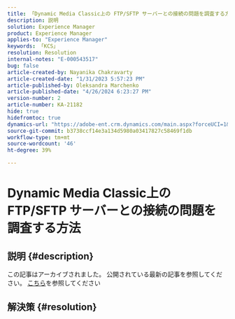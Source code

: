 ```yaml
---
title: 「Dynamic Media Classic上の FTP/SFTP サーバーとの接続の問題を調査する方法を教えてください。」
description: 説明
solution: Experience Manager
product: Experience Manager
applies-to: "Experience Manager"
keywords: 「KCS」
resolution: Resolution
internal-notes: "E-000543517"
bug: false
article-created-by: Nayanika Chakravarty
article-created-date: "1/31/2023 5:57:23 PM"
article-published-by: Oleksandra Marchenko
article-published-date: "4/26/2024 6:23:27 PM"
version-number: 2
article-number: KA-21182
hide: true
hidefromtoc: true
dynamics-url: "https://adobe-ent.crm.dynamics.com/main.aspx?forceUCI=1&pagetype=entityrecord&etn=knowledgearticle&id=b8a6a1b1-90a1-ed11-aad1-6045bd0063aa"
source-git-commit: b3738ccf14e3a134d5980a03417827c58469f1db
workflow-type: tm+mt
source-wordcount: '46'
ht-degree: 39%

---
```


# Dynamic Media Classic上の FTP/SFTP サーバーとの接続の問題を調査する方法

## 説明 {#description}

この記事はアーカイブされました。 公開されている最新の記事を参照してください。 [こちら](https://experienceleague.adobe.com/search.html?lang=ja#sort=relevancy)を参照してください

## 解決策 {#resolution}

